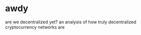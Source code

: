 # awdy
are we decentralized yet? an analysis of how truly decentralized cryptocurrency networks are
